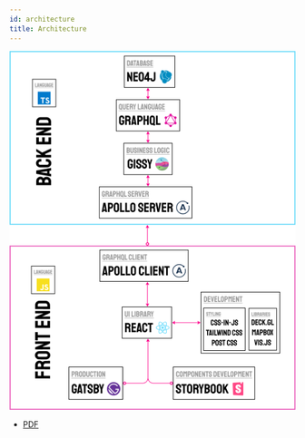 ```yaml
---
id: architecture
title: Architecture
---
```


![arc](../static/img/architecture.png)

- [PDF](../static/architecture.pdf)
